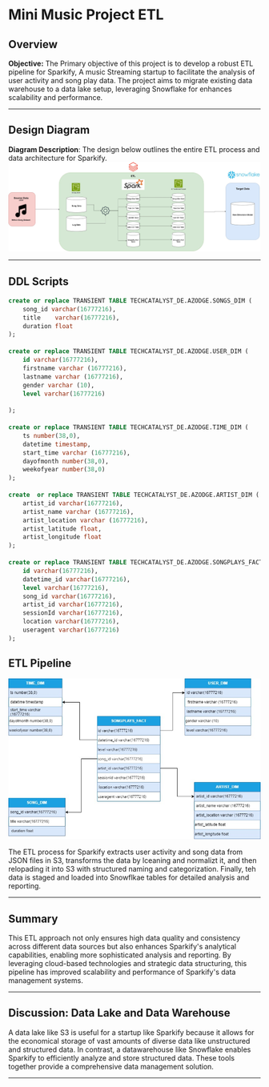 # Mini Music Project ETL
## Overview
**Objective:** The Primary objective of this project is to develop a robust ETL pipeline for Sparkify, A music Streaming startup to facilitate the analysis of user activity and song play data. The project aims to migrate existing data warehouse to a data lake setup, leveraging Snowflake for enhances scalability and performance.

---

## Design Diagram
**Diagram Description**: The design below outlines the entire ETL process and data architecture for Sparkify.
![dataArchitechtureDiagram](images/Mini%20Music%20Project.jpg)

---

## DDL Scripts
```sql
create or replace TRANSIENT TABLE TECHCATALYST_DE.AZODGE.SONGS_DIM (
    song_id varchar(16777216),
    title    varchar(16777216),
    duration float
);

create or replace TRANSIENT TABLE TECHCATALYST_DE.AZODGE.USER_DIM (
    id varchar(16777216),
    firstname varchar (16777216),
    lastname varchar (16777216),
    gender varchar (10),
    level varchar(16777216)
    
);

create or replace TRANSIENT TABLE TECHCATALYST_DE.AZODGE.TIME_DIM (
    ts number(38,0),
    datetime timestamp,
    start_time varchar (16777216),
    dayofmonth number(38,0),
    weekofyear number(38,0)
);

create  or replace TRANSIENT TABLE TECHCATALYST_DE.AZODGE.ARTIST_DIM (
    artist_id varchar(16777216),
    artist_name varchar (16777216),
    artist_location varchar (16777216),
    artist_latitude float,
    artist_longitude float
);

create or replace TRANSIENT TABLE TECHCATALYST_DE.AZODGE.SONGPLAYS_FACT (
    id varchar(16777216),
    datetime_id varchar(16777216),
    level varchar(16777216),
    song_id varchar(16777216),
    artist_id varchar(16777216),
    sessionId varchar(16777216),
    location varchar(16777216),
    useragent varchar(16777216)
);
```


## ETL Pipeline
![miniMusicDimModel](images/MiniMusicDimModel.jpg)

The ETL process for Sparkify extracts user activity and song data from JSON files in S3, transforms the data by lceaning and normalizt it, and then relopading it into S3 with structured naming and categorization. Finally, teh data is staged and loaded into Snowflkae tables for detailed analysis and reporting.

---


## Summary
This ETL approach not only ensures high data quality and consistency across different data sources but also enhances Sparkify's analytical capabilities, enabling more sophisticated analysis and reporting. By leveraging cloud-based technologies and strategic data structuring, this pipeline has improved scalability and performance of Sparkify's data management systems.

---

## Discussion: Data Lake and Data Warehouse
A data lake like S3 is useful for a startup like Sparkify because it allows for the economical storage of vast amounts of diverse data like unstructured and structured data. In contrast, a datawarehouse like Snowflake enables Sparkify to efficiently analyze and store structured data. These tools together provide a comprehensive data management solution.

---